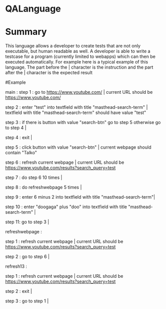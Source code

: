 # QALanguage

# Summary

This language allows a developer to create tests that are not only executable, but human readable as well. A developer is able to write a testcase for a program (currently limited to webapps) which can then be executed automatically. For example here is a typical example of this language. The part before the | character is the instruction and the part after the | character is the expected result

#Example

main :
step 1 : go to https://www.youtube.com/ | current URL should be https://www.youtube.com/

step 2 : enter "test" into textfield with title "masthead-search-term" | textfield with title "masthead-search-term" should have value "test"

step 3 : if there is button with value "search-btn" go to step 5 otherwise go to step 4 |

step 4 : exit |

step 5 : click button with value "search-btn" | current webpage should contain "Talko"

step 6 : refresh current webpage | current URL should be https://www.youtube.com/results?search_query=test

step 7 : do step 6 10 times |

step 8 : do refreshwebpage 5 times |

step 9 : enter 6 minus 2 into textfield with title "masthead-search-term"|

step 10 : enter "doogaga" plus "doo" into textfield with title "masthead-search-term" |

step 11: go to step 3 |



refreshwebpage :

step 1 : refresh current webpage | current URL should be https://www.youtube.com/results?search_query=test

step 2 : go to step 6 |



refresh13 :

step 1 : refresh current webpage | current URL should be https://www.youtube.com/results?search_query=test

step 2 : exit |

step 3 : go to step 1 |

